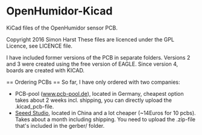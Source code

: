 # OpenHumidor-Kicad
KiCad files of the OpenHumidor sensor PCB.

Copyright 2016 Simon Harst
These files are licenced under the GPL Licence, see LICENCE file.

I have included former versions of the PCB in separate folders. 
Versions 2 and 3 were created using the free version of EAGLE. 
Since version 4, boards are created with KICAD. 

== Ordering PCBs ==
So far, I have only ordered with two companies: 
* PCB-pool (www.pcb-pool.de), located in Germany, cheapest option takes about 2 weeks incl. shipping, you can directly upload the .kicad_pcb-file. 
* [Seeed Studio](http://www.seeedstudio.com/service/index.php?r=pcb), located in China and a lot cheaper (~14Euros for 10 pcbs). Takes about a month including shipping. You need to upload the .zip-file that's included in the gerber/ folder.

